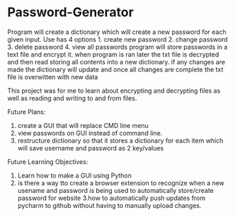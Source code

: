 # Password-Generator
Program will create a dictionary which will create a new password for each given input. 
Use has 4 options 1. create new password 2. change password 3. delete password 4. view all passwords
program will store passwords in a text file and encrypt it. when program is ran later the txt file is decrypted and then read storing all contents into a new dictionary. if any changes are made the dictionary will update and once all changes are complete the txt file is overwitten with new data

This project was for me to learn about encrypting and decrypting files as well as reading and writing to and from files. 


Future Plans:

1. create a GUI that will replace CMD line menu
2. view passwords on GUI instead of command line.
3. restructure dictionary so that it stores a dictionary for each item which will save username and password as 2 key/values



Future Learning Objectives:
1. Learn how to make a GUI using Python
2. is there a way tto create a browser extension to recognize when a new usename and password is being used to automatically store/create password for website
3.how to automatically push updates from pycharm to github without having to manually upload changes.  
